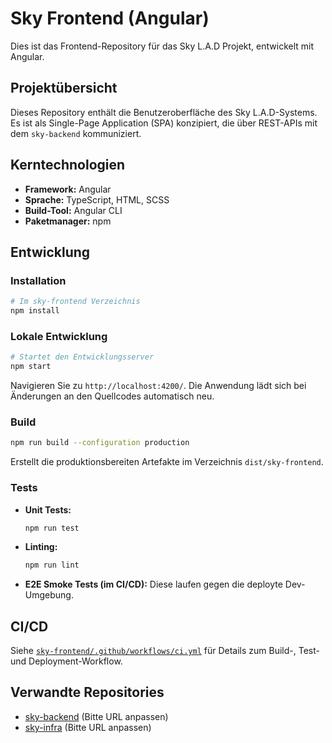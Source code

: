 # Sky Frontend (Angular)

Dies ist das Frontend-Repository für das Sky L.A.D Projekt, entwickelt mit Angular.

## Projektübersicht

Dieses Repository enthält die Benutzeroberfläche des Sky L.A.D-Systems. Es ist als Single-Page Application (SPA) konzipiert, die über REST-APIs mit dem `sky-backend` kommuniziert.

## Kerntechnologien

*   **Framework:** Angular
*   **Sprache:** TypeScript, HTML, SCSS
*   **Build-Tool:** Angular CLI
*   **Paketmanager:** npm

## Entwicklung

### Installation

```bash
# Im sky-frontend Verzeichnis
npm install
```

### Lokale Entwicklung

```bash
# Startet den Entwicklungsserver
npm start
```

Navigieren Sie zu `http://localhost:4200/`. Die Anwendung lädt sich bei Änderungen an den Quellcodes automatisch neu.

### Build

```bash
npm run build --configuration production
```

Erstellt die produktionsbereiten Artefakte im Verzeichnis `dist/sky-frontend`.

### Tests

*   **Unit Tests:**
    ```bash
    npm run test
    ```
*   **Linting:**
    ```bash
    npm run lint
    ```
*   **E2E Smoke Tests (im CI/CD):** Diese laufen gegen die deployte Dev-Umgebung.

## CI/CD

Siehe [`sky-frontend/.github/workflows/ci.yml`](.github/workflows/ci.yml) für Details zum Build-, Test- und Deployment-Workflow.

## Verwandte Repositories

*   [sky-backend](https://github.com/yourgithub/sky-backend) (Bitte URL anpassen)
*   [sky-infra](https://github.com/yourgithub/sky-infra) (Bitte URL anpassen)
